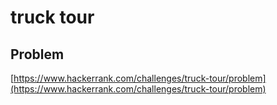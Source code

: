 
# truck tour

## Problem

[https://www.hackerrank.com/challenges/truck-tour/problem](https://www.hackerrank.com/challenges/truck-tour/problem)
